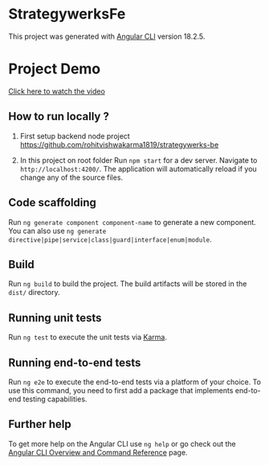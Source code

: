 # StrategywerksFe

This project was generated with [Angular CLI](https://github.com/angular/angular-cli) version 18.2.5.

# Project Demo

[Click here to watch the video](./strategywerks-demo.gif)

## How to run locally ?

1. First setup backend node project https://github.com/rohitvishwakarma1819/strategywerks-be

2. In this project on root folder Run `npm start` for a dev server. Navigate to `http://localhost:4200/`. The application will automatically reload if you change any of the source files.

## Code scaffolding

Run `ng generate component component-name` to generate a new component. You can also use `ng generate directive|pipe|service|class|guard|interface|enum|module`.

## Build

Run `ng build` to build the project. The build artifacts will be stored in the `dist/` directory.

## Running unit tests

Run `ng test` to execute the unit tests via [Karma](https://karma-runner.github.io).

## Running end-to-end tests

Run `ng e2e` to execute the end-to-end tests via a platform of your choice. To use this command, you need to first add a package that implements end-to-end testing capabilities.

## Further help

To get more help on the Angular CLI use `ng help` or go check out the [Angular CLI Overview and Command Reference](https://angular.dev/tools/cli) page.
